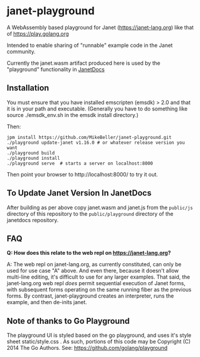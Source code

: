 # janet-playground

A WebAssembly based playground for Janet (https://janet-lang.org)
like that of https://play.golang.org

Intended to enable sharing of "runnable" example code in the Janet community. 

Currently the janet.wasm artifact produced here is used by the "playground"
functionality in [JanetDocs](https://janetdocs.com/playground)

## Installation

You must ensure that you have installed emscripten (emsdk) > 2.0
and that it is in your path and executable.  (Generally you have
to do something like source ./emsdk_env.sh in the emsdk install directory.)

Then:

```
jpm install https://github.com/MikeBeller/janet-playground.git
./playground update-janet v1.16.0 # or whatever release version you want
./playground build
./playground install
./playground serve  # starts a server on localhost:8000
```

Then point your browser to http://localhost:8000/ to try it out.

## To Update Janet Version In JanetDocs

After building as per above copy janet.wasm and janet.js from the
`public/js` directory of this repository to the `public/playground`
directory of the janetdocs repository.

## FAQ

**Q: How does this relate to the web repl on https://janet-lang.org?**

A: The web repl on janet-lang.org, as currently constituted, can only be
used for use case "A" above.  And even there, because it doesn't allow
multi-line editing, it's difficult to use for any larger examples.  That
said, the janet-lang.org web repl *does* permit sequential execution of
Janet forms, with subsequent forms operating on the same running fiber
as the previous forms.  By contrast, janet-playground creates
an interpreter, runs the example, and then de-inits janet.

## Note of thanks to Go Playground

The playground UI is styled based on the go playground, and uses it's style
sheet static/style.css .  As such, portions of this code may be
Copyright (C) 2014 The Go Authors.  See: https://github.com/golang/playground

